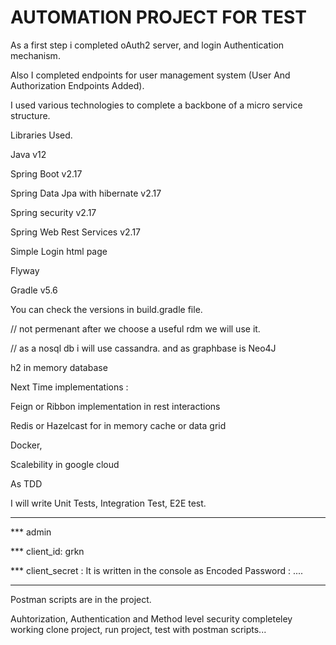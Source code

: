 # AUTOMATION PROJECT FOR TEST

As a first step i completed oAuth2 server, and login Authentication mechanism.

Also I completed endpoints for user management system (User And Authorization Endpoints Added).

I used various technologies to complete a backbone of a micro service structure.

Libraries Used.

Java v12

Spring Boot v2.17

Spring Data Jpa with hibernate v2.17

Spring security v2.17

Spring Web Rest Services v2.17

Simple Login html page 

Flyway

Gradle v5.6

You can check the versions in build.gradle file.

// not permenant after we choose a useful rdm we will use it.

// as a nosql db i will use cassandra. and as graphbase is Neo4J

h2 in memory database

Next Time implementations : 

Feign or Ribbon implementation in rest interactions

Redis or Hazelcast for in memory cache or data grid 

Docker,

Scalebility in google cloud

As TDD

I will write Unit Tests, Integration Test, E2E test.


************************************

***   admin

***   client_id: grkn

***   client_secret : It is written in the console as Encoded Password : ....

***********************************

Postman scripts are in the project.

Auhtorization, Authentication and Method level security completeley working
clone project, run project, test with postman scripts...


